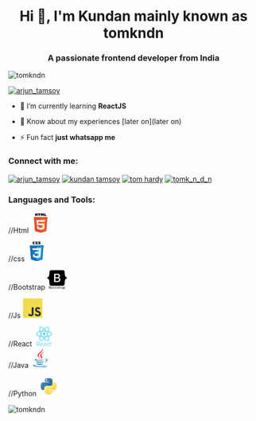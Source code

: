 <h1 align="center">Hi 👋, I'm Kundan mainly known as tomkndn</h1>
<h3 align="center">A passionate frontend developer from India</h3>

<p align="left"> <img src="https://komarev.com/ghpvc/?username=tomkndn&label=Profile%20views&color=0e75b6&style=flat" alt="tomkndn" /> </p>

<p align="left"> <a href="https://twitter.com/arjun_tamsoy" target="blank"><img src="https://img.shields.io/twitter/follow/arjun_tamsoy?logo=twitter&style=for-the-badge" alt="arjun_tamsoy" /></a> </p>

- 🌱 I’m currently learning **ReactJS**

- 📄 Know about my experiences [later on](later on)

- ⚡ Fun fact **just whatsapp me**

<h3 align="left">Connect with me:</h3>
<p align="left">
<a href="https://twitter.com/arjun_tamsoy" target="blank"><img align="center" src="https://raw.githubusercontent.com/rahuldkjain/github-profile-readme-generator/master/src/images/icons/Social/twitter.svg" alt="arjun_tamsoy" height="30" width="40" /></a>
<a href="https://linkedin.com/in/kundan tamsoy" target="blank"><img align="center" src="https://raw.githubusercontent.com/rahuldkjain/github-profile-readme-generator/master/src/images/icons/Social/linked-in-alt.svg" alt="kundan tamsoy" height="30" width="40" /></a>
<a href="https://fb.com/tom hardy" target="blank"><img align="center" src="https://raw.githubusercontent.com/rahuldkjain/github-profile-readme-generator/master/src/images/icons/Social/facebook.svg" alt="tom hardy" height="30" width="40" /></a>
<a href="https://instagram.com/tomk_n_d_n" target="blank"><img align="center" src="https://raw.githubusercontent.com/rahuldkjain/github-profile-readme-generator/master/src/images/icons/Social/instagram.svg" alt="tomk_n_d_n" height="30" width="40" /></a>
</p>

<h3 align="left">Languages and Tools:</h3>
<p align="left"> 
  //Html
  <a href="https://www.w3.org/html/" target="_blank" rel="noreferrer"> <img src="https://raw.githubusercontent.com/devicons/devicon/master/icons/html5/html5-original-wordmark.svg" alt="html5" width="40" height="40"/> </a>
  
  //css
  <a href="https://www.w3schools.com/css/" target="_blank" rel="noreferrer"> <img src="https://raw.githubusercontent.com/devicons/devicon/master/icons/css3/css3-original-wordmark.svg" alt="css3" width="40" height="40"/> </a> 
  
  //Bootstrap
  <a href="https://getbootstrap.com" target="_blank" rel="noreferrer"> <img src="https://raw.githubusercontent.com/devicons/devicon/master/icons/bootstrap/bootstrap-plain-wordmark.svg" alt="bootstrap" width="40" height="40"/> </a>
  
  //Js
  <a href="https://developer.mozilla.org/en-US/docs/Web/JavaScript" target="_blank" rel="noreferrer"> <img src="https://raw.githubusercontent.com/devicons/devicon/master/icons/javascript/javascript-original.svg" alt="javascript" width="40" height="40"/> </a> 
  
  //React
  <a href="https://reactjs.org/" target="_blank" rel="noreferrer"> <img src="https://raw.githubusercontent.com/devicons/devicon/master/icons/react/react-original-wordmark.svg" alt="react" width="40" height="40"/> </a> 
  <br>
  //Java
  <a href="https://www.java.com" target="_blank" rel="noreferrer"> <img src="https://raw.githubusercontent.com/devicons/devicon/master/icons/java/java-original.svg" alt="java" width="40" height="40"/> </a> 
  
  //Python
  <a href="https://www.python.org" target="_blank" rel="noreferrer"> <img src="https://raw.githubusercontent.com/devicons/devicon/master/icons/python/python-original.svg" alt="python" width="40" height="40"/> </a>
</p>

<p><img align="center" src="https://github-readme-stats.vercel.app/api/top-langs?username=tomkndn&show_icons=true&locale=en&layout=compact" alt="tomkndn" /></p>
